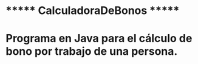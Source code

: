 # ***** CalculadoraDeBonos *****
# Programa en Java para el cálculo de bono por trabajo de una persona.
